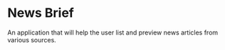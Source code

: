 # News Brief
An application that will help the user list and preview news articles from various sources.
